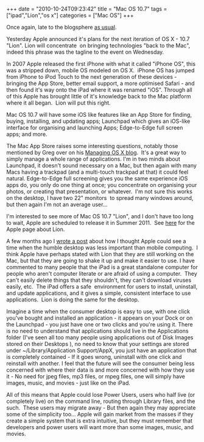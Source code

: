 +++
date = "2010-10-24T09:23:42"
title = "Mac OS 10.7"
tags = ["ipad","Lion","os x"]
categories = ["Mac OS"]
+++

Once again, late to the blogsphere [as usual][1].

Yesterday Apple announced it's plans for the next iteration of OS X - 10.7 "Lion".
Lion will concentrate  on bringing technologies "back to the Mac", indeed this phrase was the tagline to the event on Wednesday.

In 2007 Apple released the first iPhone with what it called "iPhone OS", this was a stripped down, mobile OS modeled on OS X.  iPhone OS has jumped from iPhone to iPod Touch to the next generation of these devices - bringing the App Store, better email support, a more optimised Safari - and then found it's way onto the iPad where it was renamed "iOS".
Through all of this Apple has brought little of it's knowledge back to the Mac platform where it all began.  Lion will put this right.

Mac OS 10.7 will have some iOS like features like an App Store for finding, buying, installing, and updating apps; Launchpad which gives an iOS-like interface for organising and launching Apps; Edge-to-Edge full screen apps; and more.

The Mac App Store raises some interesting questions, notably those mentioned by Greg over on his [Managing OS X blog][2].  It's a great way to simply manage a whole range of applications.
I'm in two minds about Launchpad, it doesn't sound necessary on a Mac, but then again with many Macs having a trackpad (and a multi-touch trackpad at that) it could feel natural.
Edge-to-Edge full screening gives you the same experience iOS apps do, you only do one thing at once; you concentrate on organising your photos, or creating that presentation, or whatever.  I'm not sure this works on the desktop, I have two 22" monitors  to spread many windows around, but then again I'm not an average user...

I'm interested to see more of Mac OS 10.7 "Lion", and I don't have too long to wait, Apple are scheduled to release it in Summer 2011.  See [here][3] for the Apple page about Lion.

A few months ago I [wrote a post][4] about how I thought Apple could see a time when the humble desktop was less important than mobile computing.  I think Apple have perhaps stated with Lion that they are still working on the Mac, but that they are going to shake it up and make it easier to use.
I have commented to many people that the iPad is a great standalone computer for people who aren't computer literate or are afraid of using a computer.  They can't easily delete things that they shouldn't, they can't download viruses easily, etc.  The iPad offers a safe  environment for users to install, uninstall, and update applications, and it gives a simple, consistent interface to use applications.  Lion is doing the same for the desktop.

Imagine a time when the consumer desktop is easy to use, with one click you've bought and installed an application - it appears on your Dock or on the Launchpad - you just have one or two clicks and you're using it.
There is no need to understand that applications should live in the Applications folder (I've seen all too many people using applications out of Disk Images stored on their Desktops ), no need to know that your settings are stored under ~/Library/Application Support/AppX, you just have an application that is completely contained - If it goes wrong, uninstall with one click and reinstall with another.
I feel that the future will see the consumer being less concerned with where their data is and more concerned with how they use it - No need for jpeg files, mp3 files, or mpeg files, one will simply have images, music, and movies - just like on the iPad.

All of this means that Apple could lose Power Users, users who half live (or completely live) on the command line, routing through Library files, and the such.  These users may migrate away - But then again they may appreciate some of the simplicity too...
Apple will gain market from the masses if they create a simple system that is extra intuitive, but they must remember that developers and power users will want more than some images, music, and movies.

  [1]: http://hashbang0.com/2010/01/31/apple-ipad/
  [2]: http://managingosx.wordpress.com/2010/10/21/mac-app-store/
  [3]: http://www.apple.com/uk/macosx/lion/
  [4]: http://hashbang0.com/2010/06/02/can-apple-see-a-time-when-they-no-longer-produce-the-mac/
